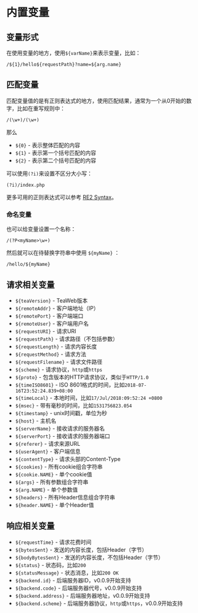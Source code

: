 # 内置变量
## 变量形式
在使用变量的地方，使用`${varName}`来表示变量，比如：
~~~
/${1}/hello${requestPath}?name=${arg.name}
~~~

## 匹配变量
匹配变量值的是有正则表达式的地方，使用匹配结果，通常为一个从0开始的数字，比如在重写规则中：
~~~
/(\w+)/(\w+)
~~~
那么
* `${0}` - 表示整体匹配的内容
* `${1}` - 表示第一个括号匹配的内容
* `${2}` - 表示第二个括号匹配的内容 

可以使用`(?i)`来设置不区分大小写：
~~~
(?i)/index.php
~~~

更多可用的正则表达式可以参考 [RE2 Syntax](https://github.com/google/re2/wiki/Syntax)。

### 命名变量
也可以给变量设置一个名称：
~~~
/(?P<myName>\w+)
~~~
然后就可以在待替换字符串中使用 `${myName}` ：
~~~
/hello/${myName}
~~~

## 请求相关变量
* `${teaVersion}` - TeaWeb版本
* `${remoteAddr}` - 客户端地址（IP）
* `${remotePort}` - 客户端端口
* `${remoteUser}` - 客户端用户名
* `${requestURI}` - 请求URI
* `${requestPath}` - 请求路径（不包括参数）
* `${requestLength}` - 请求内容长度
* `${requestMethod}` - 请求方法
* `${requestFilename}` - 请求文件路径
* `${scheme}` - 请求协议，`http`或`https`
* `${proto}` - 包含版本的HTTP请求协议，类似于`HTTP/1.0`
* `${timeISO8601}` - ISO 8601格式的时间，比如`2018-07-16T23:52:24.839+08:00`
* `${timeLocal}` - 本地时间，比如`17/Jul/2018:09:52:24 +0800`
* `${msec}` - 带有毫秒的时间，比如`1531756823.054`
* `${timestamp}` - unix时间戳，单位为秒
* `${host}` - 主机名
* `${serverName}` - 接收请求的服务器名
* `${serverPort}` - 接收请求的服务器端口
* `${referer}` - 请求来源URL
* `${userAgent}` - 客户端信息
* `${contentType}` - 请求头部的Content-Type
* `${cookies}` - 所有cookie组合字符串
* `${cookie.NAME}` - 单个cookie值
* `${args}` - 所有参数组合字符串
* `${arg.NAME}` - 单个参数值
* `${headers}` - 所有Header信息组合字符串
* `${header.NAME}` - 单个Header值

## 响应相关变量
* `${requestTime}` - 请求花费时间
* `${bytesSent}` - 发送的内容长度，包括Header（字节）
* `${bodyBytesSent}` - 发送的内容长度，不包括Header（字节）
* `${status}` - 状态码，比如`200`
* `${statusMessage}` - 状态消息，比如`200 OK`
* `${backend.id}` - 后端服务器ID，v0.0.9开始支持
* `${backend.code}` - 后端服务器代号，v0.0.9开始支持
* `${backend.address}` - 后端服务器地址，v0.0.9开始支持
* `${backend.scheme}` - 后端服务器协议，`http`或`https`，v0.0.9开始支持
